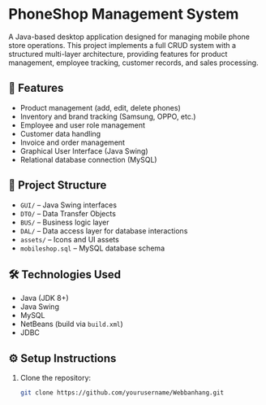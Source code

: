 # PhoneShop Management System

A Java-based desktop application designed for managing mobile phone store operations. This project implements a full CRUD system with a structured multi-layer architecture, providing features for product management, employee tracking, customer records, and sales processing.

## 🔧 Features

- Product management (add, edit, delete phones)
- Inventory and brand tracking (Samsung, OPPO, etc.)
- Employee and user role management
- Customer data handling
- Invoice and order management
- Graphical User Interface (Java Swing)
- Relational database connection (MySQL)

## 📁 Project Structure

- `GUI/` – Java Swing interfaces
- `DTO/` – Data Transfer Objects
- `BUS/` – Business logic layer
- `DAL/` – Data access layer for database interactions
- `assets/` – Icons and UI assets
- `mobileshop.sql` – MySQL database schema

## 🛠 Technologies Used

- Java (JDK 8+)
- Java Swing
- MySQL
- NetBeans (build via `build.xml`)
- JDBC

## ⚙️ Setup Instructions

1. Clone the repository:
   ```bash
   git clone https://github.com/yourusername/Webbanhang.git
